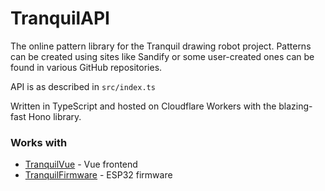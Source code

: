 
# TranquilAPI

The online pattern library for the Tranquil drawing robot project. Patterns can be created using sites like Sandify or some user-created ones can be found in various GitHub repositories. 

API is as described in `src/index.ts`

Written in TypeScript and hosted on Cloudflare Workers with the blazing-fast Hono library.

### Works with
- [TranquilVue](https://github.com/acvigue/TranquilVue) - Vue frontend
- [TranquilFirmware](https://github.com/acvigue/TranquilFirmware) - ESP32 firmware


